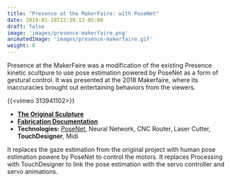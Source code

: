 ```yaml
---
title: "Presence at the MakerFaire: with PoseNet"
date: 2019-01-28T22:39:13-05:00
draft: false
image: 'images/presence-makerfaire.png'
animatedImage: 'images/presence-makerfaire.gif'
weight: 0
---
```


Presence at the MakerFaire was a modification of the existing Presence kinetic scultpure to use pose estimation powered by PoseNet as a form of gestural control.  It was presented at the 2018 Makerfaire, where its inaccuracies brought out entertaining behaviors from the viewers.

<!--more-->

{{<vimeo 313941102>}}

* **[The Original Sculpture](/presence)**
* **[Fabrication Documentation](/blog/posts/presence/fabricating-the-kinetic-sculpture/)**
* **Technologies:** [PoseNet](https://medium.com/tensorflow/real-time-human-pose-estimation-in-the-browser-with-tensorflow-js-7dd0bc881cd5), Neural Network, CNC Router, Laser Cutter, **TouchDesigner**, Midi

It replaces the gaze estimation from the original project with human pose estimation powere by PoseNet to control the motors.  It replaces Processing with TouchDesigner to link the pose estimation with the servo controller and servo animations.

